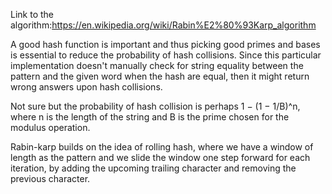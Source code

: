 Link to the algorithm:https://en.wikipedia.org/wiki/Rabin%E2%80%93Karp_algorithm

A good hash function is important and thus picking good primes and bases is essential 
to reduce the probability of hash collisions. Since this particular implementation doesn't manually 
check for string equality between the pattern and the given word when the hash are equal, then it might
return wrong answers upon hash collisions.

Not sure but the probability of hash collision is perhaps 1 − (1 − 1/B)^n, where n is the length of the
string and B is the prime chosen for the modulus operation.

Rabin-karp builds on the idea of rolling hash, where we have a window of length as the pattern and we slide
the window one step forward for each iteration, by adding the upcoming trailing character and removing
the previous character.
